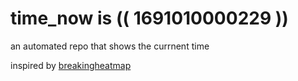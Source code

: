 # time_now is (( 1691010000229 ))

an automated repo that shows the currnent time

inspired by [breakingheatmap](https://github.com/breakingheatmap/breakingheatmap)